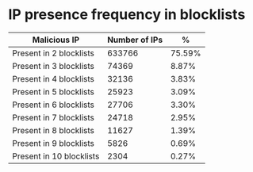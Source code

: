 # IP presence frequency in blocklists
| Malicious IP | Number of IPs | % |
|----|----|----|
| Present in 2 blocklists | 633766 | 75.59% |
| Present in 3 blocklists | 74369 | 8.87% |
| Present in 4 blocklists | 32136 | 3.83% |
| Present in 5 blocklists | 25923 | 3.09% |
| Present in 6 blocklists | 27706 | 3.30% |
| Present in 7 blocklists | 24718 | 2.95% |
| Present in 8 blocklists | 11627 | 1.39% |
| Present in 9 blocklists | 5826 | 0.69% |
| Present in 10 blocklists | 2304 | 0.27% |
